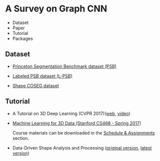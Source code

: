 # A Survey on Graph CNN

* Dataset
* Paper
* Tutorial
* Packages

## Dataset

* [Princeton Segmentation Benchmark dataset (PSB)](http://segeval.cs.princeton.edu/)

* [Labeled PSB dataset (L-PSB)](https://people.cs.umass.edu/~kalo/papers/LabelMeshes/)

* [Shape COSEG dataset](http://irc.cs.sdu.edu.cn/~yunhai/public_html/ssl/ssd.htm)

## Tutorial

* A Tutorial on 3D Deep Learning (CVPR 2017)([web](http://3ddl.stanford.edu/), [video](https://www.youtube.com/watch?v=8CenT_4HWyY))

* [Machine Learning for 3D Data (Stanford CS468 - Spring 2017)](http://graphics.stanford.edu/courses/cs468-17-spring/)
  
  Course materials can be downloaded in the [Schedule & Assignments](http://graphics.stanford.edu/courses/cs468-17-spring/schedule.html) section.

* Data-Driven Shape Analysis and Processing ([original version](https://people.cs.umass.edu/~kalo/papers/EGstar16/data_driven_shape.pdf), [latest version](https://people.cs.umass.edu/~kalo/datadrivenshape/data_driven_shape.pdf))
